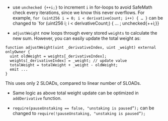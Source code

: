 - use `unchecked {++i;}` to increment `i` in for-loops to avoid SafeMath check every iterations, since we know this never overflows. For example, `for (uint256 i = 0; i < derivativeCount; i++) { … }` can be changed to `for (uint256 i; i < derivativeCount;) { … ; unchecked{++i;}}

- `adjustWeight` now loops through every stored `weights` to calculate the new sum. However, you can easily update the total weight as:
```
function adjustWeight(uint _derivativeIndex, uint _weight) external onlyOwner {
  uint oldWeight = weights[_derivativeIndex]; 
  weights[_derivativeIndex] = _weight; // update value
  totalWeight = totalWeight + _weight - oldWeight;
  emit ...
}
```
This uses only 2 SLOADs, compared to linear number of SLOADs.

- Same logic as above total weight update can be optimized in `addDerivative` function.

- `require(pauseUnstaking == false, "unstaking is paused”);` can be changed to `require(!pauseUnstaking, "unstaking is paused”);`